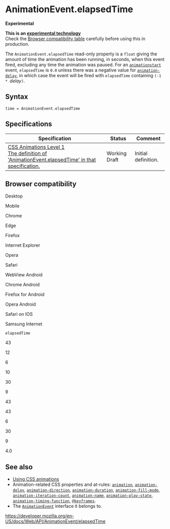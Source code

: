 # AnimationEvent.elapsedTime

**Experimental**

**This is an [experimental technology](https://developer.mozilla.org/en-US/docs/MDN/Guidelines/Conventions_definitions#experimental)**  
Check the [Browser compatibility table](#browser_compatibility) carefully before using this in production.

The `AnimationEvent.elapsedTime` read-only property is a `float` giving the amount of time the animation has been running, in seconds, when this event fired, excluding any time the animation was paused. For an [`animationstart`](../htmlelement/animationstart_event) event, `elapsedTime` is `0.0` unless there was a negative value for [`animation-delay`](https://developer.mozilla.org/en-US/docs/Web/CSS/animation-delay), in which case the event will be fired with `elapsedTime` containing `(-1 * `_delay_`)`.

## Syntax

    time = AnimationEvent.elapsedTime

## Specifications

<table><thead><tr class="header"><th>Specification</th><th>Status</th><th>Comment</th></tr></thead><tbody><tr class="odd"><td><a href="https://drafts.csswg.org/css-animations-1/#dom-animationevent-elapsedtime">CSS Animations Level 1<br />
<span class="small">The definition of 'AnimationEvent.elapsedTime' in that specification.</span></a></td><td><span class="spec-wd">Working Draft</span></td><td>Initial definition.</td></tr></tbody></table>

## Browser compatibility

Desktop

Mobile

Chrome

Edge

Firefox

Internet Explorer

Opera

Safari

WebView Android

Chrome Android

Firefox for Android

Opera Android

Safari on IOS

Samsung Internet

`elapsedTime`

43

12

6

10

30

9

43

43

6

30

9

4.0

## See also

- [Using CSS animations](https://developer.mozilla.org/en-US/docs/Web/CSS/CSS_Animations/Using_CSS_animations)
- Animation-related CSS properties and at-rules: [`animation`](https://developer.mozilla.org/en-US/docs/Web/CSS/animation), [`animation-delay`](https://developer.mozilla.org/en-US/docs/Web/CSS/animation-delay), [`animation-direction`](https://developer.mozilla.org/en-US/docs/Web/CSS/animation-direction), [`animation-duration`](https://developer.mozilla.org/en-US/docs/Web/CSS/animation-duration), [`animation-fill-mode`](https://developer.mozilla.org/en-US/docs/Web/CSS/animation-fill-mode), [`animation-iteration-count`](https://developer.mozilla.org/en-US/docs/Web/CSS/animation-iteration-count), [`animation-name`](https://developer.mozilla.org/en-US/docs/Web/CSS/animation-name), [`animation-play-state`](https://developer.mozilla.org/en-US/docs/Web/CSS/animation-play-state), [`animation-timing-function`](https://developer.mozilla.org/en-US/docs/Web/CSS/animation-timing-function), [`@keyframes`](https://developer.mozilla.org/en-US/docs/Web/CSS/@keyframes).
- The [`AnimationEvent`](../animationevent) interface it belongs to.

<a href="https://developer.mozilla.org/en-US/docs/Web/API/AnimationEvent/elapsedTime" class="_attribution-link">https://developer.mozilla.org/en-US/docs/Web/API/AnimationEvent/elapsedTime</a>
